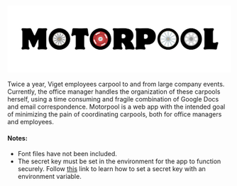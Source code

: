 ![alt tag](https://raw.githubusercontent.com/nikrdc/motorpool/master/static/img/logo.png?token=934935__eyJzY29wZSI6IlJhd0Jsb2I6bmlrcmRjL21vdG9ycG9vbC9tYXN0ZXIvc3RhdGljL2ltZy9sb2dvLnBuZyIsImV4cGlyZXMiOjE0MDYzNzk0NjJ9--b578ad37b56cd454f04ff67f7f42c56926357eda)

Twice a year, Viget employees carpool to and from large company events. Currently, the office manager handles the organization of these carpools herself, using a time consuming and fragile combination of Google Docs and email correspondence. Motorpool is a web app with the intended goal of minimizing the pain of coordinating carpools, both for office managers and employees. 

#### Notes:
* Font files have not been included.
* The secret key must be set in the environment for the app to function securely. Follow [this](http://stackoverflow.com/questions/14786072/keep-secret-keys-out-with-environment-variables) link to learn how to set a secret key with an environment variable.
